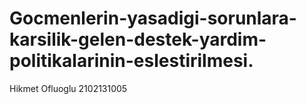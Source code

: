 # Gocmenlerin-yasadigi-sorunlara-karsilik-gelen-destek-yardim-politikalarinin-eslestirilmesi.
Hikmet Ofluoglu 2102131005
